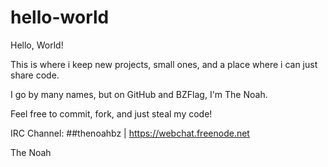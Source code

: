 # hello-world
Hello, World!

This is where i keep new projects, small ones, and a place where i can just share code.

I go by many names, but on GitHub and BZFlag, I'm The Noah.

Feel free to commit, fork, and just steal my code!

IRC Channel: ##thenoahbz | https://webchat.freenode.net

The Noah
